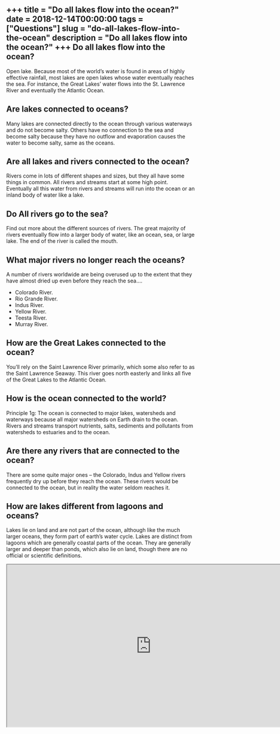 +++
title = "Do all lakes flow into the ocean?"
date = 2018-12-14T00:00:00
tags = ["Questions"]
slug = "do-all-lakes-flow-into-the-ocean"
description = "Do all lakes flow into the ocean?"
+++
Do all lakes flow into the ocean?
---------------------------------

Open lake. Because most of the world’s water is found in areas of highly effective rainfall, most lakes are open lakes whose water eventually reaches the sea. For instance, the Great Lakes’ water flows into the St. Lawrence River and eventually the Atlantic Ocean.

Are lakes connected to oceans?
------------------------------

Many lakes are connected directly to the ocean through various waterways and do not become salty. Others have no connection to the sea and become salty because they have no outflow and evaporation causes the water to become salty, same as the oceans.

Are all lakes and rivers connected to the ocean?
------------------------------------------------

Rivers come in lots of different shapes and sizes, but they all have some things in common. All rivers and streams start at some high point. Eventually all this water from rivers and streams will run into the ocean or an inland body of water like a lake.

Do All rivers go to the sea?
----------------------------

Find out more about the different sources of rivers. The great majority of rivers eventually flow into a larger body of water, like an ocean, sea, or large lake. The end of the river is called the mouth.

What major rivers no longer reach the oceans?
---------------------------------------------

A number of rivers worldwide are being overused up to the extent that they have almost dried up even before they reach the sea….

- Colorado River.
- Rio Grande River.
- Indus River.
- Yellow River.
- Teesta River.
- Murray River.

How are the Great Lakes connected to the ocean?
-----------------------------------------------

You’ll rely on the Saint Lawrence River primarily, which some also refer to as the Saint Lawrence Seaway. This river goes north easterly and links all five of the Great Lakes to the Atlantic Ocean.

How is the ocean connected to the world?
----------------------------------------

Principle 1g: The ocean is connected to major lakes, watersheds and waterways because all major watersheds on Earth drain to the ocean. Rivers and streams transport nutrients, salts, sediments and pollutants from watersheds to estuaries and to the ocean.

Are there any rivers that are connected to the ocean?
-----------------------------------------------------

There are some quite major ones – the Colorado, Indus and Yellow rivers frequently dry up before they reach the ocean. These rivers would be connected to the ocean, but in reality the water seldom reaches it.

How are lakes different from lagoons and oceans?
------------------------------------------------

Lakes lie on land and are not part of the ocean, although like the much larger oceans, they form part of earth’s water cycle. Lakes are distinct from lagoons which are generally coastal parts of the ocean. They are generally larger and deeper than ponds, which also lie on land, though there are no official or scientific definitions.

<iframe allow="accelerometer; autoplay; clipboard-write; encrypted-media; gyroscope; picture-in-picture" allowfullscreen="" class="__youtube_prefs__  epyt-is-override  no-lazyload" data-no-lazy="1" data-origheight="433" data-origwidth="770" data-skipgform_ajax_framebjll="" height="433" id="_ytid_52283" loading="lazy" src="https://www.youtube.com/embed/bNWuQD7QHBc?enablejsapi=1&autoplay=0&cc_load_policy=0&cc_lang_pref=&iv_load_policy=1&loop=0&modestbranding=0&rel=1&fs=1&playsinline=0&autohide=2&theme=dark&color=red&controls=1&" title="YouTube player" width="770"></iframe>